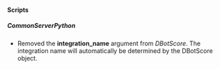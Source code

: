 
#### Scripts
##### CommonServerPython
- Removed the **integration_name** argument from *DBotScore*. The integration name will automatically be determined by the DBotScore object.
